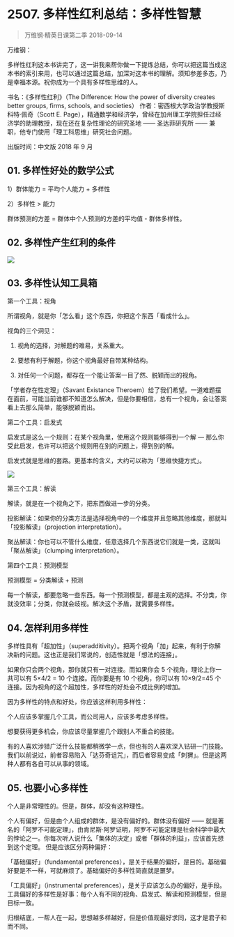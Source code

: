 # 2507. 多样性红利总结：多样性智慧
> 万维钢·精英日课第二季
2018-09-14

万维钢：

多样性红利这本书讲完了，这一讲我来帮你做一下提炼总结，你可以把这篇当成这本书的索引来用，也可以通过这篇总结，加深对这本书的理解。须知参差多态，乃是幸福本源。祝你成为一个具有多样性思维的人。

书名：《多样性红利》（The Difference: How the power of diversity creates better groups, firms, schools, and societies）
作者：密西根大学政治学教授斯科特·佩奇（Scott E. Page），精通数学和经济学，曾经在加州理工学院担任过经济学的助理教授，现在还在复杂性理论的研究圣地 —— 圣达菲研究所 —— 兼职，他专门使用「理工科思维」研究社会问题。

出版时间：中文版 2018 年 9 月

## 01. 多样性好处的数学公式

1）群体能力 = 平均个人能力 + 多样性

2）多样性 > 能力

群体预测的方差 = 群体中个人预测的方差的平均值 - 群体多样性。

## 02. 多样性产生红利的条件

![](https://raw.githubusercontent.com/dalong0514/selfstudy/master/图片链接/万维钢/2019157.jpg)

## 03. 多样性认知工具箱

第一个工具：视角

所谓视角，就是你「怎么看」这个东西，你把这个东西「看成什么」。

视角的三个洞见：

1. 视角的选择，对解题的难易，关系重大。

2. 要想有利于解题，你这个视角最好自带某种结构。
3. 对任何一个问题，都存在一个能让答案一目了然、脱颖而出的视角。

「学者存在性定理」（Savant Existance Theroem）给了我们希望。一道难题摆在面前，可能当前谁都不知道怎么解决，但是你要相信，总有一个视角，会让答案看上去那么简单，能够脱颖而出。

第二个工具：启发式

启发式是这么一个规则：在某个视角里，使用这个规则能够得到一个解 — 那么你受此启发，也许可以把这个规则用在别的问题上，得到别的解。

启发式就是思维的套路。更基本的含义，大约可以称为「思维快捷方式」。

![](https://raw.githubusercontent.com/dalong0514/selfstudy/master/图片链接/万维钢/2019163.jpg)

第三个工具：解读

解读，就是在一个视角之下，把东西做进一步的分类。

投影解读：如果你的分类方法是选择视角中的一个维度并且忽略其他维度，那就叫「投影解读」（projection interpretation）。

聚丛解读：你也可以不管什么维度，任意选择几个东西说它们就是一类，这就叫「聚丛解读」（clumping interpretation）。

第四个工具：预测模型

预测模型 = 分类解读 + 预测

每一个解读，都要忽略一些东西。每一个预测模型，都是主观的选择。不分类，你就没效率；分类，你就会歧视。解决这个矛盾，就需要多样性。

## 04. 怎样利用多样性

多样性具有「超加性」（superadditivity）。把两个视角「加」起来，有利于你解决新的问题。这也正是我们常说的，创造性就是「想法的连接」。

如果你只会两个视角，那你就只有一对连接。而如果你会 5 个视角，理论上你一共可以有 5×4/2 = 10 个连接。而你要是有 10 个视角，你可以有 10×9/2=45 个连接。因为视角的这个超加性，多样性的好处会不成比例的增加。

因为多样性的特点和好处，你应该这样利用多样性：

个人应该多掌握几个工具，而公司用人，应该多考虑多样性。

想要获得更多机会，你应该尽量掌握几个跟别人不重合的技能。

有的人喜欢涉猎广泛什么技能都稍微学一点，但也有的人喜欢深入钻研一门技能。我们以前说过，前者容易陷入「达芬奇诅咒」，而后者容易变成「刺猬」。但是这两种人都有各自可以从事的领域。

## 05. 也要小心多样性

个人是非常理性的。但是，群体，却没有这种理性。

个人有偏好，但是由个人组成的群体，是没有偏好的。群体没有偏好 —— 就是著名的「阿罗不可能定理」，由肯尼斯·阿罗证明，阿罗不可能定理是社会科学中最大的悖论之一。你每次听人说什么「集体的决定」或者「群体的利益」，应该首先想到这个定理。
但是应该区分两种偏好：

「基础偏好」（fundamental preferences），是关于结果的偏好，是目的。基础偏好要是不一样，可就麻烦了。基础偏好的多样性简直就是噩梦。

「工具偏好」（instrumental preferences），是关于应该怎么办的偏好，是手段。工具偏好的多样性是好事：每个人有不同的视角、启发式、解读和预测模型，但是目标一致。

归根结底，一帮人在一起，思想越多样越好，但是价值观最好求同，这才是君子和而不同。

